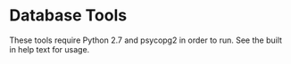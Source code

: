 # Database Tools

These tools require Python 2.7 and psycopg2 in order to run.  See the built
in help text for usage.
